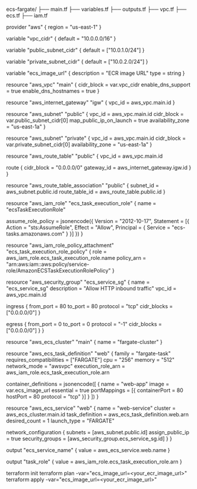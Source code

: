 ecs-fargate/
├── main.tf
├── variables.tf
├── outputs.tf
├── vpc.tf
├── ecs.tf
├── iam.tf


provider "aws" {
  region = "us-east-1"
}


variable "vpc_cidr" {
  default = "10.0.0.0/16"
}

variable "public_subnet_cidr" {
  default = ["10.0.1.0/24"]
}

variable "private_subnet_cidr" {
  default = ["10.0.2.0/24"]
}

variable "ecs_image_url" {
  description = "ECR image URL"
  type        = string
}








resource "aws_vpc" "main" {
  cidr_block = var.vpc_cidr
  enable_dns_support = true
  enable_dns_hostnames = true
}

resource "aws_internet_gateway" "igw" {
  vpc_id = aws_vpc.main.id
}

resource "aws_subnet" "public" {
  vpc_id                  = aws_vpc.main.id
  cidr_block              = var.public_subnet_cidr[0]
  map_public_ip_on_launch = true
  availability_zone       = "us-east-1a"
}

resource "aws_subnet" "private" {
  vpc_id            = aws_vpc.main.id
  cidr_block        = var.private_subnet_cidr[0]
  availability_zone = "us-east-1a"
}

resource "aws_route_table" "public" {
  vpc_id = aws_vpc.main.id

  route {
    cidr_block = "0.0.0.0/0"
    gateway_id = aws_internet_gateway.igw.id
  }
}

resource "aws_route_table_association" "public" {
  subnet_id      = aws_subnet.public.id
  route_table_id = aws_route_table.public.id
}








resource "aws_iam_role" "ecs_task_execution_role" {
  name = "ecsTaskExecutionRole"

  assume_role_policy = jsonencode({
    Version = "2012-10-17",
    Statement = [{
      Action    = "sts:AssumeRole",
      Effect    = "Allow",
      Principal = {
        Service = "ecs-tasks.amazonaws.com"
      }
    }]
  })
}

resource "aws_iam_role_policy_attachment" "ecs_task_execution_role_policy" {
  role       = aws_iam_role.ecs_task_execution_role.name
  policy_arn = "arn:aws:iam::aws:policy/service-role/AmazonECSTaskExecutionRolePolicy"
}




resource "aws_security_group" "ecs_service_sg" {
  name        = "ecs_service_sg"
  description = "Allow HTTP inbound traffic"
  vpc_id      = aws_vpc.main.id

  ingress {
    from_port   = 80
    to_port     = 80
    protocol    = "tcp"
    cidr_blocks = ["0.0.0.0/0"]
  }

  egress {
    from_port   = 0
    to_port     = 0
    protocol    = "-1"
    cidr_blocks = ["0.0.0.0/0"]
  }
}

resource "aws_ecs_cluster" "main" {
  name = "fargate-cluster"
}

resource "aws_ecs_task_definition" "web" {
  family                   = "fargate-task"
  requires_compatibilities = ["FARGATE"]
  cpu                      = "256"
  memory                   = "512"
  network_mode             = "awsvpc"
  execution_role_arn       = aws_iam_role.ecs_task_execution_role.arn

  container_definitions = jsonencode([
    {
      name  = "web-app"
      image = var.ecs_image_url
      essential = true
      portMappings = [{
        containerPort = 80
        hostPort      = 80
        protocol      = "tcp"
      }]
    }
  ])
}

resource "aws_ecs_service" "web" {
  name            = "web-service"
  cluster         = aws_ecs_cluster.main.id
  task_definition = aws_ecs_task_definition.web.arn
  desired_count   = 1
  launch_type     = "FARGATE"

  network_configuration {
    subnets         = [aws_subnet.public.id]
    assign_public_ip = true
    security_groups  = [aws_security_group.ecs_service_sg.id]
  }
}


output "ecs_service_name" {
  value = aws_ecs_service.web.name
}

output "task_role" {
  value = aws_iam_role.ecs_task_execution_role.arn
}


terraform init
terraform plan -var="ecs_image_url=<your_ecr_image_url>"
terraform apply -var="ecs_image_url=<your_ecr_image_url>"